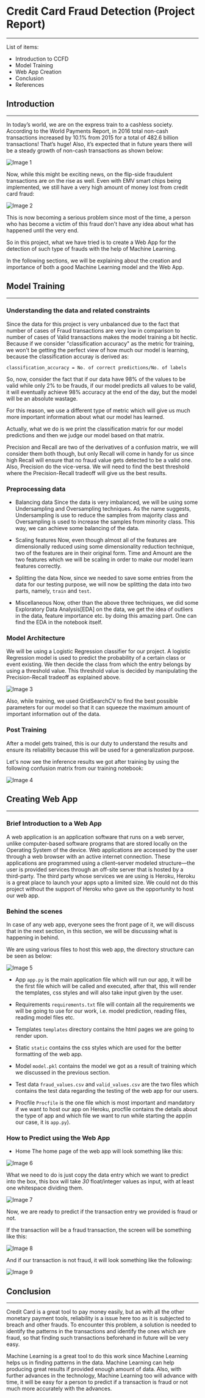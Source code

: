 # Credit Card Fraud Detection (Project Report)

***
List of items:
- Introduction to CCFD
- Model Training
- Web App Creation
- Conclusion
- References

## Introduction
***
In today’s world, we are on the express train to a cashless society. According to the World Payments Report, in 2016 total non-cash transactions increased by 10.1% from 2015 for a total of 482.6 billion transactions! That’s huge! Also, it’s expected that in future years there will be a steady growth of non-cash transactions as shown below:

![Image 1](https://miro.medium.com/max/700/1*Wh_2z7yZFliI7aOJW26UNg.jpeg)

Now, while this might be exciting news, on the flip-side fraudulent transactions are on the rise as well. Even with EMV smart chips being implemented, we still have a very high amount of money lost from credit card fraud:

![Image 2](https://miro.medium.com/max/700/1*d63BwvXOLljziBz7i6brJQ.png)

This is now becoming a serious problem since most of the time, a person who has become a victim of this fraud don't have any idea about what has happened until the very end.

So in this project, what we have tried is to create a Web App for the detection of such type of frauds with the help of Machine Learning.

In the following sections, we will be explaining about the creation and importance of both a good Machine Learning model and the Web App.

## Model Training
***

### Understanding the data and related constraints

Since the data for this project is very unbalanced due to the fact that number of cases of Fraud transactions are very low in comparison to number of cases of Valid transactions makes the model training a bit hectic. Because if we consider "classification accuracy" as the metric for training, we won't be getting the perfect view of how much our model is learning, because the classification accuray is derived as:

    classification_accuracy = No. of correct predictions/No. of labels
    
So, now, consider the fact that if our data have 98% of the values to be valid while only 2% to be frauds, if our model predicts all values to be valid, it will eventually achieve 98% accuracy at the end of the day, but the model will be an absolute wastage.

For this reason, we use a different type of metric which will give us much more important information about what our model has learned.

Actually, what we do is we print the classification matrix for our model predictions and then we judge our model based on that matrix.

Precision and Recall are two of the derivatives of a confusion matrix, we will consider them both though, but only Recall will come in handy for us since high Recall will ensure that no fraud value gets detected to be a valid one. Also, Precision do the vice-versa. We will need to find the best threshold where the Precision-Recall tradeoff will give us the best results. 

### Preprocessing data

- Balancing data
Since the data is very imbalanced, we will be using some Undersampling and Oversampling techniques. As the name suggests, Undersampling is use to reduce the samples from majority class and Oversampling is used to increase the samples from minority class. This way, we can achieve some balancing of the data.

- Scaling features
Now, even though almost all of the features are dimensionally reduced using some dimensionality reduction technique, two of the features are in their original form. Time and Amount are the two features which we will be scaling in order to make our model learn features correctly.

- Splitting the data
Now, since we needed to save some entries from the data for our testing purpose, we will now be splitting the data into two parts, namely, `train` and `test`.

- Miscellaneous
Now, other than the above three techniques, we did some Exploratory Data Analysis[EDA] on the data, we get the idea of outliers in the data, feature importance etc. by doing this amazing part. One can find the EDA in the notebook itself. 

### Model Architecture

We will be using a Logistic Regression classifier for our project. A logistic Regression model is used to predict the probability of a certain class or event existing. We then decide the class from which the entry belongs by using a threshold value. This threshold value is decided by manipulating the Precision-Recall tradeoff as explained above.

![Image 3](https://external-content.duckduckgo.com/iu/?u=http%3A%2F%2Ffusionanalyticsworld.com%2Fwp-content%2Fuploads%2F2016%2F08%2FLogisticRegressionWindowLogisticFitChart6.png&f=1&nofb=1)

Also, while training, we used GridSearchCV to find the best possible parameters for our model so that it can squeeze the maximum amount of important information out of the data.

### Post Training

After a model gets trained, this is our duty to understand the results and ensure its reliability because this will be used for a generalization purpose.

Let's now see the inference results we got after training by using the following confusion matrix from our training notebook:

![Image 4](https://i.imgur.com/kDLjtao.png)

## Creating Web App
***

### Brief Introduction to a Web App

A web application is an application software that runs on a web server, unlike computer-based software programs that are stored locally on the Operating System of the device. Web applications are accessed by the user through a web browser with an active internet connection. These applications are programmed using a client–server modeled structure—the user is provided services through an off-site server that is hosted by a third-party. The third party whose services we are using is Heroku, Heroku is a great place to launch your apps upto a limited size. We could not do this project without the support of Heroku who gave us the opportunity to host our web app.

### Behind the scenes

In case of any web app, everyone sees the front page of it, we will discuss that in the next section, in this section, we will be discussing what is happening in behind.

We are using various files to host this web app, the directory structure can be seen as below:

![Image 5](https://i.imgur.com/WchOKin.png?test=1)

- App
`app.py` is the main application file which will run our app, it will be the first file which will be called and executed, after that, this will render the templates, css styles and will also take input given by the user.

- Requirements
`requirements.txt` file will contain all the requirements we will be going to use for our work, i.e. model prediction, reading files, reading model files etc.

- Templates
`templates` directory contains the html pages we are going to render upon.

- Static
`static` contains the css styles which are used for the better formatting of the web app.

- Model
`model.pkl` contains the model we got as a result of training which we discussed in the previous section.

- Test data
`fraud_values.csv` and `valid_values.csv` are the two files which contains the test data regarding the testing of the web app for our users.

- Procfile
`Procfile` is the one file which is most important and mandatory if we want to host our app on Heroku, procfile contains the details about the type of app and which file we want to run while starting the app(in our case, it is `app.py`).

### How to Predict using the Web App

- Home
The home page of the web app will look something like this:

![Image 6](https://i.imgur.com/evh7loL.png)

What we need to do is just copy the data entry which we want to predict into the box, this box will take _30_ float/integer values as input, with at least one whitespace dividing them.

![Image 7](https://i.imgur.com/ej4Cdc2.png)

Now, we are ready to predict if the transaction entry we provided is fraud or not.

If the transaction will be a fraud transaction, the screen will be something like this:

![Image 8](https://i.imgur.com/2h7t07K.png)

And if our transaction is not fraud, it will look something like the following:

![Image 9](https://i.imgur.com/v9f3iHF.png)

## Conclusion
***

Credit Card is a great tool to pay money easily, but as with all the other monetary payment tools, reliability is a issue here too as it is subjected to breach and other frauds. To encounter this problem, a solution is needed to identify the patterns in the transactions and identify the ones which are fraud, so that finding such transactions beforehand in future will be very easy. 

Machine Learning is a great tool to do this work since Machine Learning helps us in finding patterns in the data. Machine Learning can help producing great results if  provided enough amount of data. Also, with further advances in the technology, Machine Learning too will advance with time, it will be easy for a person to predict if a transaction is fraud or not much more accurately with the advances.














